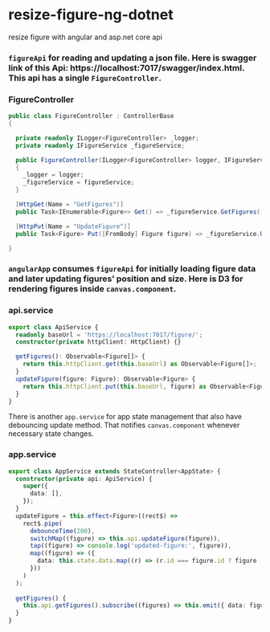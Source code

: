 # resize-figure-ng-dotnet
resize figure with angular and asp.net core api

### `figureApi` for reading and updating a json file. Here is swagger link of this Api: https://localhost:7017/swagger/index.html. This api has a single `FigureController`.

### FigureController
```cs
public class FigureController : ControllerBase
{

  private readonly ILogger<FigureController> _logger;
  private readonly IFigureService _figureService;

  public FigureController(ILogger<FigureController> logger, IFigureService figureService)
  {
    _logger = logger;
    _figureService = figureService;
  }

  [HttpGet(Name = "GetFigures")]
  public Task<IEnumerable<Figure>> Get() => _figureService.GetFigures();

  [HttpPut(Name = "UpdateFigure")]
  public Task<Figure> Put([FromBody] Figure figure) => _figureService.UpdateFigure(figure);

}

```
### `angularApp` consumes `figureApi` for initially loading figure data and later updating figures' position and size. Here is D3 for rendering figures inside `canvas.component`.

### api.service
```ts
export class ApiService {
  readonly baseUrl = 'https://localhost:7017/figure/';
  constructor(private httpClient: HttpClient) {}

  getFigures(): Observable<Figure[]> {
    return this.httpClient.get(this.baseUrl) as Observable<Figure[]>;
  }
  updateFigure(figure: Figure): Observable<Figure> {
    return this.httpClient.put(this.baseUrl, figure) as Observable<Figure>;
  }
}
```
There is another `app.service` for app state management that also have debouncing update method. That notifies `canvas.component` whenever necessary state changes.

### app.service
```ts
export class AppService extends StateController<AppState> {
  constructor(private api: ApiService) {
    super({
      data: [],
    });
  }
  updateFigure = this.effect<Figure>((rect$) =>
    rect$.pipe(
      debounceTime(200),
      switchMap((figure) => this.api.updateFigure(figure)),
      tap((figure) => console.log('updated-figure:', figure)),
      map((figure) => ({
        data: this.state.data.map((r) => (r.id === figure.id ? figure : r)),
      }))
    )
  );
  
  getFigures() {
    this.api.getFigures().subscribe((figures) => this.emit({ data: figures }));
  }
}
```